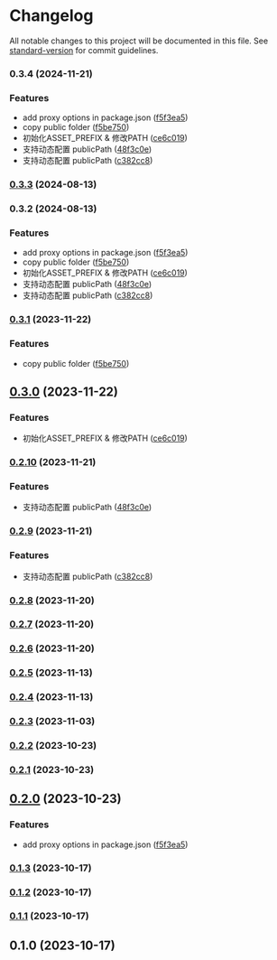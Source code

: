 # Changelog

All notable changes to this project will be documented in this file. See [standard-version](https://github.com/conventional-changelog/standard-version) for commit guidelines.

### 0.3.4 (2024-11-21)


### Features

* add proxy options in package.json ([f5f3ea5](https://github.com/FE-Combo/reaux-scripts/commit/f5f3ea51027bb6a602a6befdac761af12082ca3d))
* copy public folder ([f5be750](https://github.com/FE-Combo/reaux-scripts/commit/f5be7503572b251b0570d25ddd67df32f2b1f1ec))
* 初始化ASSET_PREFIX & 修改PATH ([ce6c019](https://github.com/FE-Combo/reaux-scripts/commit/ce6c0191356366b30ff58cbe32d924a793e2af8c))
* 支持动态配置 publicPath ([48f3c0e](https://github.com/FE-Combo/reaux-scripts/commit/48f3c0e92927bfb768b2b859737b5e9323eef26f))
* 支持动态配置 publicPath ([c382cc8](https://github.com/FE-Combo/reaux-scripts/commit/c382cc8ed4605dedb6269a29870c5a39c7c5d1b7))

### [0.3.3](https://github-z/FE-Combo/reaux-scripts/compare/v0.3.2...v0.3.3) (2024-08-13)

### 0.3.2 (2024-08-13)


### Features

* add proxy options in package.json ([f5f3ea5](https://github-z/FE-Combo/reaux-scripts/commit/f5f3ea51027bb6a602a6befdac761af12082ca3d))
* copy public folder ([f5be750](https://github-z/FE-Combo/reaux-scripts/commit/f5be7503572b251b0570d25ddd67df32f2b1f1ec))
* 初始化ASSET_PREFIX & 修改PATH ([ce6c019](https://github-z/FE-Combo/reaux-scripts/commit/ce6c0191356366b30ff58cbe32d924a793e2af8c))
* 支持动态配置 publicPath ([48f3c0e](https://github-z/FE-Combo/reaux-scripts/commit/48f3c0e92927bfb768b2b859737b5e9323eef26f))
* 支持动态配置 publicPath ([c382cc8](https://github-z/FE-Combo/reaux-scripts/commit/c382cc8ed4605dedb6269a29870c5a39c7c5d1b7))

### [0.3.1](https://github.com/FE-Combo/reaux-scripts/compare/v0.3.0...v0.3.1) (2023-11-22)


### Features

* copy public folder ([f5be750](https://github.com/FE-Combo/reaux-scripts/commit/f5be7503572b251b0570d25ddd67df32f2b1f1ec))

## [0.3.0](https://github.com/FE-Combo/reaux-scripts/compare/v0.2.10...v0.3.0) (2023-11-22)


### Features

* 初始化ASSET_PREFIX & 修改PATH ([ce6c019](https://github.com/FE-Combo/reaux-scripts/commit/ce6c0191356366b30ff58cbe32d924a793e2af8c))

### [0.2.10](https://github.com/FE-Combo/reaux-scripts/compare/v0.2.9...v0.2.10) (2023-11-21)


### Features

* 支持动态配置 publicPath ([48f3c0e](https://github.com/FE-Combo/reaux-scripts/commit/48f3c0e92927bfb768b2b859737b5e9323eef26f))

### [0.2.9](https://github.com/FE-Combo/reaux-scripts/compare/v0.2.8...v0.2.9) (2023-11-21)


### Features

* 支持动态配置 publicPath ([c382cc8](https://github.com/FE-Combo/reaux-scripts/commit/c382cc8ed4605dedb6269a29870c5a39c7c5d1b7))

### [0.2.8](https://github.com/FE-Combo/reaux-scripts/compare/v0.2.7...v0.2.8) (2023-11-20)

### [0.2.7](https://github.com/FE-Combo/reaux-scripts/compare/v0.2.6...v0.2.7) (2023-11-20)

### [0.2.6](https://github.com/FE-Combo/reaux-scripts/compare/v0.2.5...v0.2.6) (2023-11-20)

### [0.2.5](https://github.com/FE-Combo/reaux-scripts/compare/v0.2.4...v0.2.5) (2023-11-13)

### [0.2.4](https://github.com/FE-Combo/reaux-scripts/compare/v0.2.3...v0.2.4) (2023-11-13)

### [0.2.3](https://github.com/FE-Combo/reaux-scripts/compare/v0.2.2...v0.2.3) (2023-11-03)

### [0.2.2](https://github.com/FE-Combo/reaux-scripts/compare/v0.2.1...v0.2.2) (2023-10-23)

### [0.2.1](https://github.com/FE-Combo/reaux-scripts/compare/v0.2.0...v0.2.1) (2023-10-23)

## [0.2.0](https://github.com/FE-Combo/reaux-scripts/compare/v0.1.3...v0.2.0) (2023-10-23)


### Features

* add proxy options in package.json ([f5f3ea5](https://github.com/FE-Combo/reaux-scripts/commit/f5f3ea51027bb6a602a6befdac761af12082ca3d))

### [0.1.3](https://github.com/FE-Combo/reaux-scripts/compare/v0.1.2...v0.1.3) (2023-10-17)

### [0.1.2](https://github.com/FE-Combo/reaux-scripts/compare/v0.1.1...v0.1.2) (2023-10-17)

### [0.1.1](https://github.com/FE-Combo/reaux-scripts/compare/v0.1.0...v0.1.1) (2023-10-17)

## 0.1.0 (2023-10-17)
